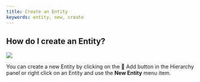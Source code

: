 ```yaml
---
title: Create an Entity
keywords: entity, new, create
---
```


## How do I create an Entity?

<img src="https://s3-eu-west-1.amazonaws.com/static.playcanvas.com/instructions/new_entity.gif"/>

You can create a new Entity by clicking on the <span class="font-icon">&#57632;</span> Add button in the Hierarchy panel or right click on an Entity and use the **New Entity** menu item.

